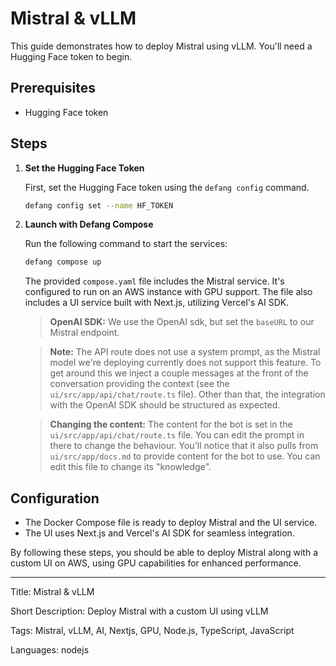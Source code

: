 # Mistral & vLLM

This guide demonstrates how to deploy Mistral using vLLM. You'll need a Hugging Face token to begin.

## Prerequisites

- Hugging Face token

## Steps

1. **Set the Hugging Face Token**

   First, set the Hugging Face token using the `defang config` command.

   ```bash
   defang config set --name HF_TOKEN
   ```

2. **Launch with Defang Compose**

   Run the following command to start the services:

   ```bash
   defang compose up
   ```

   The provided `compose.yaml` file includes the Mistral service. It's configured to run on an AWS instance with GPU support. The file also includes a UI service built with Next.js, utilizing Vercel's AI SDK.

   > **OpenAI SDK:** We use the OpenAI sdk, but set the `baseURL` to our Mistral endpoint.

   > **Note:** The API route does not use a system prompt, as the Mistral model we're deploying currently does not support this feature. To get around this we inject a couple messages at the front of the conversation providing the context (see the `ui/src/app/api/chat/route.ts` file). Other than that, the integration with the OpenAI SDK should be structured as expected.

   > **Changing the content:** The content for the bot is set in the `ui/src/app/api/chat/route.ts` file. You can edit the prompt in there to change the behaviour. You'll notice that it also pulls from `ui/src/app/docs.md` to provide content for the bot to use. You can edit this file to change its "knowledge".

## Configuration

- The Docker Compose file is ready to deploy Mistral and the UI service.
- The UI uses Next.js and Vercel's AI SDK for seamless integration.

By following these steps, you should be able to deploy Mistral along with a custom UI on AWS, using GPU capabilities for enhanced performance.

---

Title: Mistral & vLLM

Short Description: Deploy Mistral with a custom UI using vLLM

Tags: Mistral, vLLM, AI, Nextjs, GPU, Node.js, TypeScript, JavaScript

Languages: nodejs
